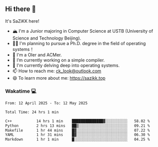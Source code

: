 ## Hi there 👋

It's SaZiKK here!

- 🏔️ I'm a Junior majoring in Computer Science  at USTB (University of Science and Technology Beijing).
- 🧑‍🎓 I'm planning to pursue a Ph.D. degree in the field of operating systems！
- 🚀 I'm a OIer and ACMer.
- 🔭 I’m currently working on a simple compiler.
- 🌱 I'm currently delving deep into operating systems.
- 📫 How to reach me: ck_look@outlook.com
- 😄 To learn more about me: https://sazikk.top

  
<!--
**SaZiKK/SaZiKK** is a ✨ _special_ ✨ repository because its `README.md` (this file) appears on your GitHub profile.

Here are some ideas to get you started:

- 🔭 I’m currently working on ...
- 🌱 I’m currently learning ...
- 👯 I’m looking to collaborate on ...
- 🤔 I’m looking for help with ...
- 💬 Ask me about ...
- 📫 How to reach me: ...
- 😄 Pronouns: ...
- ⚡ Fun fact: ...
-->

### Wakatime 💻

<!--START_SECTION:waka-->

```txt
From: 12 April 2025 - To: 12 May 2025

Total Time: 24 hrs 1 min

C++           14 hrs 1 min    ██████████████▓░░░░░░░░░░   58.02 %
Python        2 hrs 13 mins   ██▒░░░░░░░░░░░░░░░░░░░░░░   09.21 %
Makefile      1 hr 44 mins    █▓░░░░░░░░░░░░░░░░░░░░░░░   07.22 %
YAML          1 hr 31 mins    █▓░░░░░░░░░░░░░░░░░░░░░░░   06.30 %
Markdown      1 hr 1 min      █░░░░░░░░░░░░░░░░░░░░░░░░   04.25 %
```

<!--END_SECTION:waka-->
